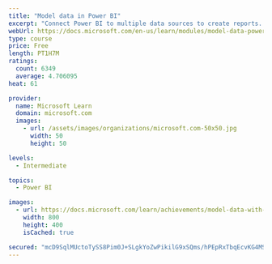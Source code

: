 ```yaml
---
title: "Model data in Power BI"
excerpt: "Connect Power BI to multiple data sources to create reports. Define the relationship between your data sources."
webUrl: https://docs.microsoft.com/en-us/learn/modules/model-data-power-bi/
type: course
price: Free
length: PT1H7M
ratings:
  count: 6349
  average: 4.706095
heat: 61

provider:
  name: Microsoft Learn
  domain: microsoft.com
  images:
    - url: /assets/images/organizations/microsoft.com-50x50.jpg
      width: 50
      height: 50

levels:
  - Intermediate

topics:
  - Power BI

images:
  - url: https://docs.microsoft.com/learn/achievements/model-data-with-power-bi-desktop-social.png
    width: 800
    height: 400
    isCached: true

secured: "mcD9SqlMUctoTySS8Pim0J+SLgkYoZwPikilG9xSQms/hPEpRxTbqEcvKG4MSLK23CSdFNqwrEIp8WpwOP9qASKXWLo9njdLqQzpNGeqidXmUjOMvmPWhbNZpw8PcxnUW7vBrSag/yu8gN6KAw2xPUMCWy8CPlKwUiwgcwEUc7vzLJHTm3CFJ4SaRx7E3a4qWMWtcVgX/nC9NFZltwJ5HZKheYwEoxsC+7SDbVndtnyj+lVib4gP+vhxmI+PTbrgnP1tgqctkOgmSUtXPrQAGAV0bhm9eLTdKPlViL0sLDUTNX6rt4TYgM4P3FgjPTq8gcl/VwUYvGVHE0Y15WtD2WUX4TFt2TQ4ShFZdieJlnfUaSs/SLttTCYhcDqKq+hkLUAWuCZZp+RY061Kf295UTW4tonOFK4YtMFqRGWIi54=;0g1xC1nrjoBKN+7foRd4aQ=="
---
```


